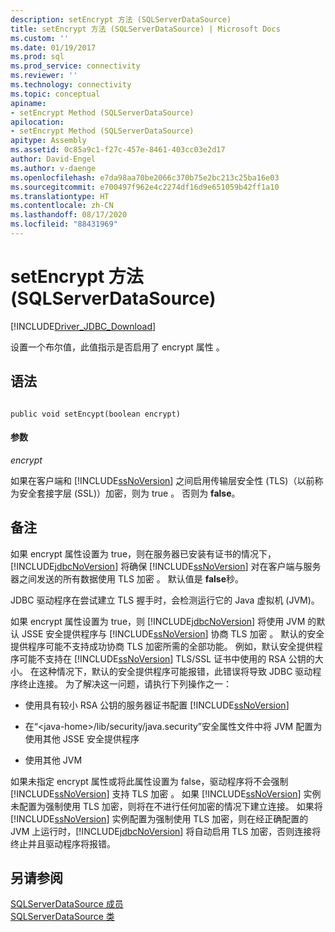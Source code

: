 ```yaml
---
description: setEncrypt 方法 (SQLServerDataSource)
title: setEncrypt 方法 (SQLServerDataSource) | Microsoft Docs
ms.custom: ''
ms.date: 01/19/2017
ms.prod: sql
ms.prod_service: connectivity
ms.reviewer: ''
ms.technology: connectivity
ms.topic: conceptual
apiname:
- setEncrypt Method (SQLServerDataSource)
apilocation:
- setEncrypt Method (SQLServerDataSource)
apitype: Assembly
ms.assetid: 0c85a9c1-f27c-457e-8461-403cc03e2d17
author: David-Engel
ms.author: v-daenge
ms.openlocfilehash: e7da98aa70be2066c370b75e2bc213c25ba16e03
ms.sourcegitcommit: e700497f962e4c2274df16d9e651059b42ff1a10
ms.translationtype: HT
ms.contentlocale: zh-CN
ms.lasthandoff: 08/17/2020
ms.locfileid: "88431969"
---
```

# <a name="setencrypt-method-sqlserverdatasource"></a>setEncrypt 方法 (SQLServerDataSource)
[!INCLUDE[Driver_JDBC_Download](../../../includes/driver_jdbc_download.md)]

  设置一个布尔值，此值指示是否启用了 encrypt 属性  。  
  
## <a name="syntax"></a>语法  
  
```  
  
public void setEncypt(boolean encrypt)  
```  
  
#### <a name="parameters"></a>参数  
 *encrypt*  
  
 如果在客户端和 [!INCLUDE[ssNoVersion](../../../includes/ssnoversion-md.md)] 之间启用传输层安全性 (TLS)（以前称为安全套接字层 (SSL)）加密，则为 true  。 否则为 **false**。  
  
## <a name="remarks"></a>备注  
 如果 encrypt 属性设置为 true，则在服务器已安装有证书的情况下，[!INCLUDE[jdbcNoVersion](../../../includes/jdbcnoversion_md.md)] 将确保 [!INCLUDE[ssNoVersion](../../../includes/ssnoversion-md.md)] 对在客户端与服务器之间发送的所有数据使用 TLS 加密  。 默认值是 **false**秒。  
  
 JDBC 驱动程序在尝试建立 TLS 握手时，会检测运行它的 Java 虚拟机 (JVM)。  
  
 如果 encrypt 属性设置为 true，则 [!INCLUDE[jdbcNoVersion](../../../includes/jdbcnoversion_md.md)] 将使用 JVM 的默认 JSSE 安全提供程序与 [!INCLUDE[ssNoVersion](../../../includes/ssnoversion-md.md)] 协商 TLS 加密  。 默认的安全提供程序可能不支持成功协商 TLS 加密所需的全部功能。 例如，默认安全提供程序可能不支持在 [!INCLUDE[ssNoVersion](../../../includes/ssnoversion-md.md)] TLS/SSL 证书中使用的 RSA 公钥的大小。 在这种情况下，默认的安全提供程序可能报错，此错误将导致 JDBC 驱动程序终止连接。 为了解决这一问题，请执行下列操作之一：  
  
-   使用具有较小 RSA 公钥的服务器证书配置 [!INCLUDE[ssNoVersion](../../../includes/ssnoversion-md.md)]  
  
-   在“\<java-home>/lib/security/java.security”安全属性文件中将 JVM 配置为使用其他 JSSE 安全提供程序  
  
-   使用其他 JVM  
  
 如果未指定 encrypt 属性或将此属性设置为 false，驱动程序将不会强制 [!INCLUDE[ssNoVersion](../../../includes/ssnoversion-md.md)] 支持 TLS 加密  。 如果 [!INCLUDE[ssNoVersion](../../../includes/ssnoversion-md.md)] 实例未配置为强制使用 TLS 加密，则将在不进行任何加密的情况下建立连接。 如果将 [!INCLUDE[ssNoVersion](../../../includes/ssnoversion-md.md)] 实例配置为强制使用 TLS 加密，则在经正确配置的 JVM 上运行时，[!INCLUDE[jdbcNoVersion](../../../includes/jdbcnoversion_md.md)] 将自动启用 TLS 加密，否则连接将终止并且驱动程序将报错。  
  
## <a name="see-also"></a>另请参阅  
 [SQLServerDataSource 成员](../../../connect/jdbc/reference/sqlserverdatasource-members.md)   
 [SQLServerDataSource 类](../../../connect/jdbc/reference/sqlserverdatasource-class.md)  
  
  

